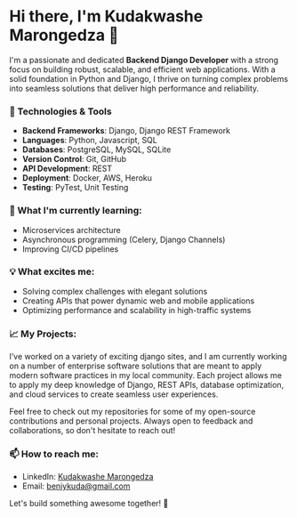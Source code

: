 # Hi there, I'm Kudakwashe Marongedza 👋

I'm a passionate and dedicated **Backend Django Developer** with a strong focus on building robust, scalable, and efficient web applications. With a solid foundation in Python and Django, I thrive on turning complex problems into seamless solutions that deliver high performance and reliability.

### 🔧 Technologies & Tools
- **Backend Frameworks**: Django, Django REST Framework
- **Languages**: Python, Javascript, SQL
- **Databases**: PostgreSQL, MySQL, SQLite
- **Version Control**: Git, GitHub
- **API Development**: REST
- **Deployment**: Docker, AWS, Heroku
- **Testing**: PyTest, Unit Testing

### 🌱 What I'm currently learning:
- Microservices architecture
- Asynchronous programming (Celery, Django Channels)
- Improving CI/CD pipelines

### 💡 What excites me:
- Solving complex challenges with elegant solutions
- Creating APIs that power dynamic web and mobile applications
- Optimizing performance and scalability in high-traffic systems

### 📈 My Projects:
I’ve worked on a variety of exciting django sites, and I am currently working on a number of enterprise software solutions that are meant to apply modern software practices in my local community. Each project allows me to apply my deep knowledge of Django, REST APIs, database optimization, and cloud services to create seamless user experiences.

Feel free to check out my repositories for some of my open-source contributions and personal projects. Always open to feedback and collaborations, so don't hesitate to reach out!

### 📫 How to reach me:
- LinkedIn: [Kudakwashe Marongedza](https://www.linkedin.com/in/kudakwashe-marongedza/)
- Email: benjykuda@gmail.com  

Let's build something awesome together! 🚀
